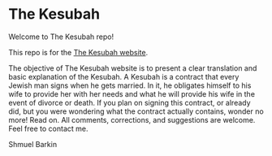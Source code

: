 # The Kesubah

Welcome to The Kesubah repo!

This repo is for the [The Kesubah website](https://thekesubah.com).

The objective of The Kesubah website is to present a clear translation and basic explanation of the Kesubah. A Kesubah is a contract that every Jewish man signs when he gets married. In it, he obligates himself to his wife to provide her with her needs and what he will provide his wife in the event of divorce or death. If you plan on signing this contract, or already did, but you were wondering what the contract actually contains, wonder no more! Read on.
All comments, corrections, and suggestions are welcome. Feel free to contact me.

Shmuel Barkin 
